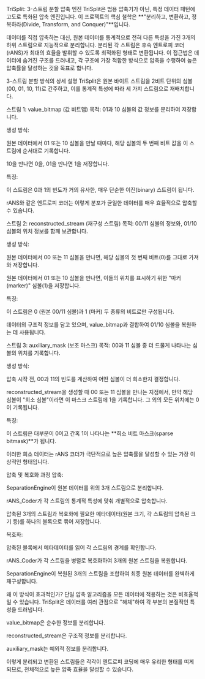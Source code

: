 TriSplit: 3-스트림 분할 압축 엔진
TriSplit은 범용 압축기가 아닌, 특정 데이터 패턴에 고도로 특화된 압축 엔진입니다. 이 프로젝트의 핵심 철학은 **"분리하고, 변환하고, 정복하라(Divide, Transform, and Conquer)"**입니다.

데이터를 직접 압축하는 대신, 원본 데이터를 통계적으로 전혀 다른 특성을 가진 3개의 하위 스트림으로 지능적으로 분리합니다. 분리된 각 스트림은 후속 엔트로피 코더(rANS)가 최대의 효율을 발휘할 수 있도록 최적화된 형태로 변환됩니다. 이 접근법은 데이터에 숨겨진 구조를 드러내고, 각 구조에 가장 적합한 방식으로 압축을 수행하여 높은 압축률을 달성하는 것을 목표로 합니다.

3-스트림 분할 방식의 상세 설명
TriSplit은 원본 바이트 스트림을 2비트 단위의 심볼(00, 01, 10, 11)로 간주하고, 이를 통계적 특성에 따라 세 가지 스트림으로 재배치합니다.

스트림 1: value_bitmap (값 비트맵)
목적: 01과 10 심볼의 값 정보를 분리하여 저장합니다.

생성 방식:

원본 데이터에서 01 또는 10 심볼을 만날 때마다, 해당 심볼의 두 번째 비트 값을 이 스트림에 순서대로 기록합니다.

10을 만나면 0을, 01을 만나면 1을 저장합니다.

특징:

이 스트림은 0과 1의 빈도가 거의 유사한, 매우 단순한 이진(binary) 스트림이 됩니다.

rANS와 같은 엔트로피 코더는 이렇게 분포가 균일한 데이터를 매우 효율적으로 압축할 수 있습니다.

스트림 2: reconstructed_stream (재구성 스트림)
목적: 00/11 심볼의 정보와, 01/10 심볼의 위치 정보를 함께 보관합니다.

생성 방식:

원본 데이터에서 00 또는 11 심볼을 만나면, 해당 심볼의 첫 번째 비트(0)를 그대로 가져와 저장합니다.

원본 데이터에서 01 또는 10 심볼을 만나면, 이들의 위치를 표시하기 위한 "마커(marker)" 심볼(1)을 저장합니다.

특징:

이 스트림은 0 (원본 00/11 심볼)과 1 (마커) 두 종류의 비트로만 구성됩니다.

데이터의 구조적 정보를 담고 있으며, value_bitmap과 결합하여 01/10 심볼을 복원하는 데 사용됩니다.

스트림 3: auxiliary_mask (보조 마스크)
목적: 00과 11 심볼 중 더 드물게 나타나는 심볼의 위치를 기록합니다.

생성 방식:

압축 시작 전, 00과 11의 빈도를 계산하여 어떤 심볼이 더 희소한지 결정합니다.

reconstructed_stream을 생성할 때 00 또는 11 심볼을 만나는 지점에서, 만약 해당 심볼이 "희소 심볼"이라면 이 마스크 스트림에 1을 기록합니다. 그 외의 모든 위치에는 0이 기록됩니다.

특징:

이 스트림은 대부분이 0이고 간혹 1이 나타나는 **희소 비트 마스크(sparse bitmask)**가 됩니다.

이러한 희소 데이터는 rANS 코더가 극단적으로 높은 압축률을 달성할 수 있는 가장 이상적인 형태입니다.

압축 및 복호화 과정
압축:

SeparationEngine이 원본 데이터를 위의 3개 스트림으로 분리합니다.

rANS_Coder가 각 스트림의 통계적 특성에 맞춰 개별적으로 압축합니다.

압축된 3개의 스트림과 복호화에 필요한 메타데이터(원본 크기, 각 스트림의 압축된 크기 등)를 하나의 블록으로 묶어 저장합니다.

복호화:

압축된 블록에서 메타데이터를 읽어 각 스트림의 경계를 확인합니다.

rANS_Coder가 각 스트림을 병렬로 복호화하여 3개의 원본 스트림을 복원합니다.

SeparationEngine이 복원된 3개의 스트림을 조합하여 최종 원본 데이터를 완벽하게 재구성합니다.

왜 이 방식이 효과적인가?
단일 압축 알고리즘을 모든 데이터에 적용하는 것은 비효율적일 수 있습니다. TriSplit은 데이터를 여러 관점으로 "해체"하여 각 부분의 본질적인 특성을 드러냅니다.

value_bitmap은 순수한 정보를 분리합니다.

reconstructed_stream은 구조적 정보를 분리합니다.

auxiliary_mask는 예외적 정보를 분리합니다.

이렇게 분리되고 변환된 스트림들은 각각이 엔트로피 코딩에 매우 유리한 형태를 띠게 되므로, 전체적으로 높은 압축 효율을 달성할 수 있습니다.